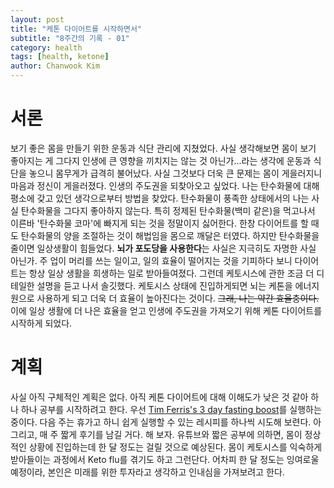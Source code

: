 ```yaml
---
layout: post
title: "케톤 다이어트를 시작하면서"
subtitle: "8주간의 기록 - 01"
category: health
tags: [health, ketone]
author: Chanwook Kim
---
```


# 서론
보기 좋은 몸을 만들기 위한 운동과 식단 관리에 지쳤었다. 사실 생각해보면 몸이 보기 좋아지는 게 그다지 인생에 큰 영향을 끼치지는 않는 것 아닌가...라는 생각에 운동과 식단을 놓으니 몸무게가 급격히 불어났다. 사실 그것보다 더욱 큰 문제는 몸이 게을러지니 마음과 정신이 게을러졌다. 인생의 주도권을 되찾아오고 싶었다.
나는 탄수화물에 대해 평소에 갖고 있던 생각으로부터 방법을 찾았다. 탄수화물이 풍족한 상태에서의 나는 사실 탄수화물을 그다지 좋아하지 않는다. 특히 정제된 탄수화물(백미 같은)을 먹고나서 이른바 '탄수화물 코마'에 빠지게 되는 것을 정말이지 싫어한다. 한창 다이어트를 할 때도 탄수화물의 양을 조절하는 것이 해법임을 몸으로 깨달은 터였다.
하지만 탄수화물을 줄이면 일상생활이 힘들었다. **뇌가 포도당을 사용한다**는 사실은 지극히도 자명한 사실 아닌가. 주 업이 머리를 쓰는 일이고, 일의 효율이 떨어지는 것을 기피하다 보니 다이어트는 항상 일상 생활을 희생하는 일로 받아들여졌다.
그런데 케토시스에 관한 조금 더 디테일한 설명을 듣고 나서 솔깃했다. 케토시스 상태에 진입하게되면 뇌는 케톤을 에너지원으로 사용하게 되고 더욱 더 효율이 높아진다는 것이다. ~~그래, 나는 약간 효율충이다.~~ 이에 일상 생활에 더 나은 효율을 얻고 인생에 주도권을 가져오기 위해 케톤 다이어트를 시작하게 되었다.

# 계획
사실 아직 구체적인 계획은 없다. 아직 케톤 다이어트에 대해 이해도가 낮은 것 같아 하나 하나 공부를 시작하려고 한다. 우선 [Tim Ferris's 3 day fasting boost](http://www.businessinsider.com/tim-ferriss-extreme-dieting-regimen-fasting-science-2017-11)를 실행하는 중이다. 다음 주는 휴가고 하니 쉽게 실행할 수 있는 레시피를 하나씩 시도해 보련다. 아 그리고, 매 주 짧게 후기를 남길 거다. 해 보자.
유튜브와 짧은 공부에 의하면, 몸이 정상적인 상황에 진입하는데 한 달 정도는 걸릴 것으로 예상된다. 몸이 케토시스를 익숙하게 받아들이는 과정에서 Keto flu를 겪기도 하고 그런단다. 어차피 한 달 정도는 잉여로울 예정이라, 본인은 미래를 위한 투자라고 생각하고 인내심을 가져보려고 한다.

